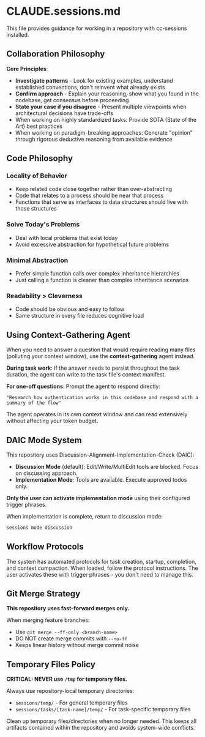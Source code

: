 # CLAUDE.sessions.md

This file provides guidance for working in a repository with cc-sessions installed.

## Collaboration Philosophy

**Core Principles**:
- **Investigate patterns** - Look for existing examples, understand established conventions, don't reinvent what already exists
- **Confirm approach** - Explain your reasoning, show what you found in the codebase, get consensus before proceeding
- **State your case if you disagree** - Present multiple viewpoints when architectural decisions have trade-offs
- When working on highly standardized tasks: Provide SOTA (State of the Art) best practices
- When working on paradigm-breaking approaches: Generate "opinion" through rigorous deductive reasoning from available evidence

## Code Philosophy

### Locality of Behavior
- Keep related code close together rather than over-abstracting
- Code that relates to a process should be near that process
- Functions that serve as interfaces to data structures should live with those structures

### Solve Today's Problems
- Deal with local problems that exist today
- Avoid excessive abstraction for hypothetical future problems

### Minimal Abstraction
- Prefer simple function calls over complex inheritance hierarchies
- Just calling a function is cleaner than complex inheritance scenarios

### Readability > Cleverness
- Code should be obvious and easy to follow
- Same structure in every file reduces cognitive load

## Using Context-Gathering Agent

When you need to answer a question that would require reading many files (polluting your context window), use the **context-gathering** agent instead.

**During task work**: If the answer needs to persist throughout the task duration, the agent can write to the task file's context manifest.

**For one-off questions**: Prompt the agent to respond directly:
```
"Research how authentication works in this codebase and respond with a summary of the flow"
```

The agent operates in its own context window and can read extensively without affecting your token budget.

## DAIC Mode System

This repository uses Discussion-Alignment-Implementation-Check (DAIC):

- **Discussion Mode** (default): Edit/Write/MultiEdit tools are blocked. Focus on discussing approach.
- **Implementation Mode**: Tools are available. Execute approved todos only.

**Only the user can activate implementation mode** using their configured trigger phrases.

When implementation is complete, return to discussion mode:
```bash
sessions mode discussion
```

## Workflow Protocols

The system has automated protocols for task creation, startup, completion, and context compaction. When loaded, follow the protocol instructions. The user activates these with trigger phrases - you don't need to manage this.

## Git Merge Strategy

**This repository uses fast-forward merges only.**

When merging feature branches:
- Use `git merge --ff-only <branch-name>`
- DO NOT create merge commits with `--no-ff`
- Keeps linear history without merge commit noise

## Temporary Files Policy

**CRITICAL: NEVER use `/tmp` for temporary files.**

Always use repository-local temporary directories:
- `sessions/temp/` - For general temporary files
- `sessions/tasks/[task-name]/temp/` - For task-specific temporary files

Clean up temporary files/directories when no longer needed. This keeps all artifacts contained within the repository and avoids system-wide conflicts.
